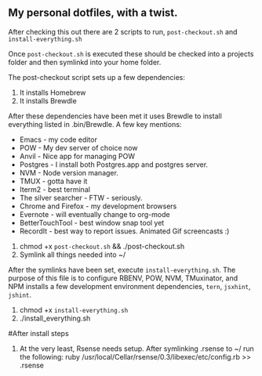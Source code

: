 ## My personal dotfiles, with a twist.


After checking this out there are 2 scripts to run, ```post-checkout.sh``` and ```install-everything.sh```

Once ```post-checkout.sh``` is executed these should be checked into a projects folder and then symlinkd into your home folder.

The post-checkout script sets up a few dependencies:

1. It installs Homebrew
1. It installs Brewdle

After these dependencies have been met it uses Brewdle to install everything listed in .bin/Brewdle.
A few key mentions:
- Emacs               - my code editor
- POW                 - My dev server of choice now
- Anvil               - Nice app for managing POW
- Postgres            - I install both Postgres.app and postgres server.
- NVM                 - Node version manager.
- TMUX                - gotta have it
- Iterm2              - best terminal
- The silver searcher - FTW - seriously.
- Chrome and Firefox  - my development browsers
- Evernote            - will eventually change to org-mode
- BetterTouchTool     - best window snap tool yet
- RecordIt            - best way to report issues.  Animated Gif screencasts :)


1. chmod +x ```post-checkout.sh``` && ./post-checkout.sh
1. Symlink all things needed into ~/

After the symlinks have been set, execute ```install-everything.sh```.  The purpose of this file is to configure RBENV, POW, NVM, TMuxinator, and NPM installs a few development environment dependencies, ```tern```, ```jsxhint```, ```jshint```.

1. chmod +x ```install-everything.sh```
1. ./install_everything.sh


#After install steps
1. At the very least, Rsense needs setup.  After symlinking .rsense to ~/ run the following:
    ruby /usr/local/Cellar/rsense/0.3/libexec/etc/config.rb >> .rsense
